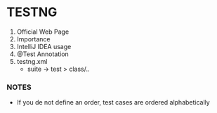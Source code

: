 # TESTNG
1. Official Web Page
2. Importance
3. IntelliJ IDEA usage
4. @Test Annotation
5. testng.xml
   - suite -> test > class/..
   
### NOTES
- If you de not define an order, test cases are ordered alphabetically 
